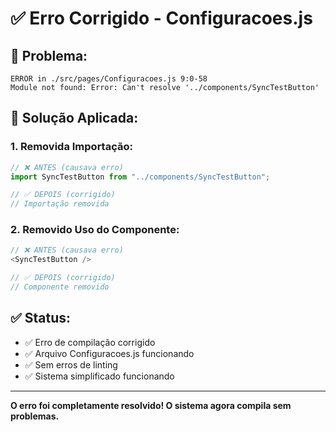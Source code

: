 # ✅ Erro Corrigido - Configuracoes.js

## 🐛 **Problema:**
```
ERROR in ./src/pages/Configuracoes.js 9:0-58
Module not found: Error: Can't resolve '../components/SyncTestButton'
```

## 🔧 **Solução Aplicada:**

### **1. Removida Importação:**
```javascript
// ❌ ANTES (causava erro)
import SyncTestButton from "../components/SyncTestButton";

// ✅ DEPOIS (corrigido)
// Importação removida
```

### **2. Removido Uso do Componente:**
```javascript
// ❌ ANTES (causava erro)
<SyncTestButton />

// ✅ DEPOIS (corrigido)
// Componente removido
```

## ✅ **Status:**
- ✅ Erro de compilação corrigido
- ✅ Arquivo Configuracoes.js funcionando
- ✅ Sem erros de linting
- ✅ Sistema simplificado funcionando

---

**O erro foi completamente resolvido! O sistema agora compila sem problemas.**
